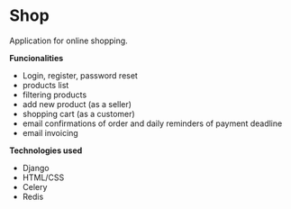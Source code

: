 # Shop
Application for online shopping.

**Funcionalities**
- Login, register, password reset
- products list
- filtering products 
- add new product (as a seller)
- shopping cart (as a customer)
- email confirmations of order and daily reminders of payment deadline
- email invoicing

**Technologies used**
- Django
- HTML/CSS
- Celery
- Redis

